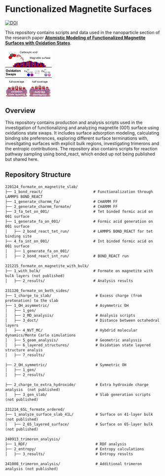 # Functionalized Magnetite Surfaces

[![DOI](https://img.shields.io/badge/DOI-10.1021/acs.jpclett.3c01290-blue)](https://pubs.acs.org/doi/full/10.1021/acs.jpclett.5c00679)  

This repository contains scripts and data used in the nanoparticle section of the research paper [**Atomistic Modeling of Functionalized Magnetite Surfaces with Oxidation States**](https://pubs.acs.org/doi/full/10.1021/acs.jpclett.5c00679). 

[<img src="toc23_v2(1).png" alt="Table of Contents Figure" width="30%">](https://pubs.acs.org/doi/full/10.1021/acs.jpclett.3c01290) 

## Overview

This repository contains production and analysis scripts used in the investigation of functionalizing and analyzing magnetite (001) surface using oxidations state swaps. It includes surface adsorption modeling, calculating binding site preferences, exploring different surface terminations with, invesitgating surfaces with explicit bulk regions, investigating trimerons and the entropic contributions. The repository also contains scripts for reaction pathway sampling using bond_react, which ended up not being published but shared here.

## Repository Structure
```
220124_formate_on_magnetite_slab/
├── 1_bond_react/                       # Functionalization through LAMMPS BOND_REACT
├── 1_generate_charmm_fa/               # CHARMM FF
├── 2_generate_charmm_formate/          # CHARMM FF
├── 3_fa_tet_on_001/                    # Tet binded formic acid on 001 surface
├── 1_generate_fa_on_001/               # Formic acid generation on 001 surface
│   ├── 2_bond_react_tet_run/           # LAMMPS BOND_REACT for tet binding site
├── 4_fa_int_on_001/                    # Int binded formic acid on 001 surface
│   ├── 1_generate_fa_on_001/           
│   ├── 2_bond_react_int_run/           # BOND_REACT run

221215_formate_on_magnetite_with_bulk/  
├── 1_with_bulk/                        # Formate on magnetite with bulk layers (not published)
│   ├── 2_results/                      # Analysis results 

231120_formate_on_both_sides/           
├── 1_charge_to_slab/                    # Excess charge (from protonation) to the slab
├── 1_OH_asymmetric/                     # Asymmetric OH
│   ├── 1_gen/                           
│   ├── 2_MD_analysis/                   # Analysis scripts
│   ├── 3_doct/                          # Distance between octahedral layers
│   ├── 4_NVT_MC/                        # Hybdrid molecular dynamics/Monte Carlo simulations
│   ├── 5_geom_analysis/                 # Geometric analyssis
│   ├── 6_layered_structures/            # Oxidation state layered structure analyis
│   ├── 7_results/                       

├── 2_OH_symmetric/                      # Symmetric OH
│   ├── 1_gen/                            
│   ├── 2_results/                       

├── 2_charge_to_extra_hydroxide/         # Extra hydroxide charge analysis  (not published)
│   ├── 3_gen_slab/                      # Slab generation scripts (not published)

231214_65L_formate_ordered/              
├── 1_analyze_surface_slab_41L/          # Surface on 41-layer bulk (not published)
│   ├── 2_65_layered_surface/            # Surface on 65-layer bulk (not published)

240913_trimeron_analysis/
├── 1_RDF/                               # RDF analysis
├── 2_entropy/                           # Entropy calculations
│   ├── 3_results/                       # Entropy results

241008_trimeron_analysis/                # Additional trimeron analysis (not published)
```
